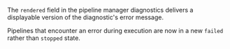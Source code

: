 The `rendered` field in the pipeline manager diagnostics delivers a displayable
version of the diagnostic's error message.

Pipelines that encounter an error during execution are now in a new `failed`
rather than `stopped` state.
